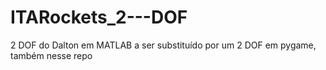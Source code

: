 # ITARockets_2---DOF
2 DOF do Dalton em MATLAB a ser substituído por um 2 DOF em pygame, também nesse repo 
